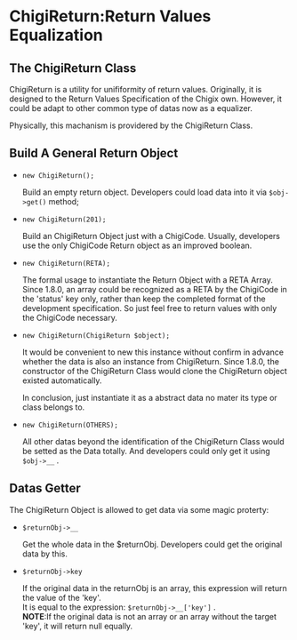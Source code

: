 ChigiReturn:Return Values Equalization
====================================

## The ChigiReturn Class

ChigiReturn is a utility for unififormity of return values. Originally, it is designed to the Return Values Specification of the Chigix own. However, it could be adapt to other common type of datas now as a equalizer.

Physically, this machanism is providered by the ChigiReturn Class.

## Build A General Return Object

* `new ChigiReturn();`

	Build an empty return object. Developers could load data into it via `$obj->get()` method;

* `new ChigiReturn(201);`

	Build an ChigiReturn Object just with a ChigiCode. Usually, developers use the only ChigiCode Return object as an improved boolean.

* `new ChigiReturn(RETA);`

	The formal usage to instantiate the Return Object with a RETA Array. Since 1.8.0, an array could be recognized as a RETA by the ChigiCode in the 'status' key only, rather than keep the completed format of the development specification. So just feel free to return values with only the ChigiCode necessary.

* `new ChigiReturn(ChigiReturn $object);`

	It would be convenient to new this instance without confirm in advance whether the data is also an instance from ChigiReturn. Since 1.8.0, the constructor of the ChigiReturn Class would clone the ChigiReturn object existed automatically. 

	In conclusion, just instantiate it as a abstract data no mater its type or class belongs to.

* `new ChigiReturn(OTHERS);`

	All other datas beyond the identification of the ChigiReturn Class would be setted as the Data totally. And developers could only get it using `$obj->__` .

## Datas Getter

The ChigiReturn Object is allowed to get data via some magic proterty:

* `$returnObj->__`

	Get the whole data in the $returnObj. Developers could get the original data by this.

* `$returnObj->key`

	If the original data in the returnObj is an array, this expression will return the value of the 'key'.		
	It is equal to the expression: `$returnObj->__['key']` .		
	**NOTE**:If the original data is not an array or an array without the target 'key', it will return null equally.
